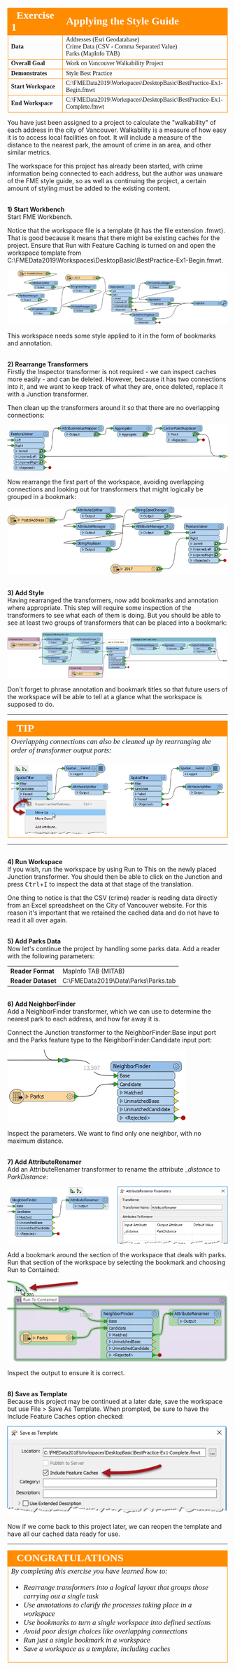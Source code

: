 <!--Exercise Section-->


<table style="border-spacing: 0px;border-collapse: collapse;font-family:serif">
<tr>
<td width=25% style="vertical-align:middle;background-color:darkorange;border: 2px solid darkorange">
<i class="fa fa-cogs fa-lg fa-pull-left fa-fw" style="color:white;padding-right: 12px;vertical-align:text-top"></i>
<span style="color:white;font-size:x-large;font-weight: bold">Exercise 1</span>
</td>
<td style="border: 2px solid darkorange;background-color:darkorange;color:white">
<span style="color:white;font-size:x-large;font-weight: bold">Applying the Style Guide</span>
</td>
</tr>

<tr>
<td style="border: 1px solid darkorange; font-weight: bold">Data</td>
<td style="border: 1px solid darkorange">Addresses (Esri Geodatabase)<br>Crime Data (CSV - Comma Separated Value)<br>Parks (MapInfo TAB)</td>
</tr>

<tr>
<td style="border: 1px solid darkorange; font-weight: bold">Overall Goal</td>
<td style="border: 1px solid darkorange">Work on Vancouver Walkability Project</td>
</tr>

<tr>
<td style="border: 1px solid darkorange; font-weight: bold">Demonstrates</td>
<td style="border: 1px solid darkorange">Style Best Practice</td>
</tr>

<tr>
<td style="border: 1px solid darkorange; font-weight: bold">Start Workspace</td>
<td style="border: 1px solid darkorange">C:\FMEData2019\Workspaces\DesktopBasic\BestPractice-Ex1-Begin.fmwt</td>
</tr>

<tr>
<td style="border: 1px solid darkorange; font-weight: bold">End Workspace</td>
<td style="border: 1px solid darkorange">C:\FMEData2019\Workspaces\DesktopBasic\BestPractice-Ex1-Complete.fmwt</td>
</tr>

</table>

You have just been assigned to a project to calculate the "walkability" of each address in the city of Vancouver. Walkability is a measure of how easy it is to access local facilities on foot. It will include a measure of the distance to the nearest park, the amount of crime in an area, and other similar metrics.

The workspace for this project has already been started, with crime information being connected to each address, but the author was unaware of the FME style guide, so as well as continuing the project, a certain amount of styling must be added to the existing content.


<br>**1) Start Workbench**
<br>Start FME Workbench.

Notice that the workspace file is a template (it has the file extension .fmwt). That is good because it means that there might be existing caches for the project. Ensure that Run with Feature Caching is turned on and open the workspace template from C:\FMEData2019\Workspaces\DesktopBasic\BestPractice-Ex1-Begin.fmwt.

![](./Images/Img5.200.Ex1.UnstyledWorkspace.png)

This workspace needs some style applied to it in the form of bookmarks and annotation.


<br>**2) Rearrange Transformers**
<br>Firstly the Inspector transformer is not required - we can inspect caches more easily - and can be deleted. However, because it has two connections into it, and we want to keep track of what they are, once deleted, replace it with a Junction transformer.

Then clean up the transformers around it so that there are no overlapping connections:

![](./Images/Img5.201.Ex1.JunctionNotInspector.png)

Now rearrange the first part of the workspace, avoiding overlapping connections and looking out for transformers that might logically be grouped in a bookmark:

![](./Images/Img5.202.Ex1.RearrangedFirstPart.png)


<br>**3) Add Style**
<br>Having rearranged the transformers, now add bookmarks and annotation where appropriate.  This step will require some inspection of the transformers to see what each of them is doing. But you should be able to see at least two groups of transformers that can be placed into a bookmark:

![](./Images/Img5.203.Ex1.StyledWorkspace.png)

Don't forget to phrase annotation and bookmark titles so that future users of the workspace will be able to tell at a glance what the workspace is supposed to do.

---

<!--Tip Section-->

<table style="border-spacing: 0px">
<tr>
<td style="vertical-align:middle;background-color:darkorange;border: 2px solid darkorange">
<i class="fa fa-info-circle fa-lg fa-pull-left fa-fw" style="color:white;padding-right: 12px;vertical-align:text-top"></i>
<span style="color:white;font-size:x-large;font-weight: bold;font-family:serif">TIP</span>
</td>
</tr>

<tr>
<td style="border: 1px solid darkorange">
<span style="font-family:serif; font-style:italic; font-size:larger">
Overlapping connections can also be cleaned up by rearranging the order of transformer output ports:
<br><br><img src="./Images/Img5.204.Ex1.ReorderPorts.png">
</span>
</td>
</tr>
</table>

---

<br>**4) Run Workspace**
<br>If you wish, run the workspace by using Run to This on the newly placed Junction transformer. You should then be able to click on the Junction and press <kbd>Ctrl</kbd>+<kbd>I</kbd> to inspect the data at that stage of the translation.

One thing to notice is that the CSV (crime) reader is reading data directly from an Excel spreadsheet on the City of Vancouver website. For this reason it's important that we retained the cached data and do not have to read it all over again.


<br>**5) Add Parks Data**
<br>Now let's continue the project by handling some parks data. Add a reader with the following parameters:

<table style="border: 0px">

<tr>
<td style="font-weight: bold">Reader Format</td>
<td style="">MapInfo TAB (MITAB)</td>
</tr>

<tr>
<td style="font-weight: bold">Reader Dataset</td>
<td style="">C:\FMEData2019\Data\Parks\Parks.tab</td>
</tr>

</table>


<br>**6) Add NeighborFinder**
<br>Add a NeighborFinder transformer, which we can use to determine the nearest park to each address, and how far away it is.

Connect the Junction transformer to the NeighborFinder:Base input port and the Parks feature type to the NeighborFinder:Candidate input port:

![](./Images/Img5.205.Ex1.NeighborFinderOnCanvas.png)

Inspect the parameters. We want to find only one neighbor, with no maximum distance.


<br>**7) Add AttributeRenamer**
<br>Add an AttributeRenamer transformer to rename the attribute _*distance* to *ParkDistance*:

![](./Images/Img5.206.Ex1.AttributeRenamer.png)

Add a bookmark around the section of the workspace that deals with parks. Run that section of the workspace by selecting the bookmark and choosing Run to Contained:

![](./Images/Img5.207.Ex1.RunToContained.png)

Inspect the output to ensure it is correct.


<br>**8) Save as Template**
<br>Because this project may be continued at a later date, save the workspace but use File &gt; Save As Template. When prompted, be sure to have the Include Feature Caches option checked:

![](./Images/Img5.208.Ex1.SaveCaches.png)

Now if we come back to this project later, we can reopen the template and have all our cached data ready for use.

---

<!--Exercise Congratulations Section-->

<table style="border-spacing: 0px">
<tr>
<td style="vertical-align:middle;background-color:darkorange;border: 2px solid darkorange">
<i class="fa fa-thumbs-o-up fa-lg fa-pull-left fa-fw" style="color:white;padding-right: 12px;vertical-align:text-top"></i>
<span style="color:white;font-size:x-large;font-weight: bold;font-family:serif">CONGRATULATIONS</span>
</td>
</tr>

<tr>
<td style="border: 1px solid darkorange">
<span style="font-family:serif; font-style:italic; font-size:larger">
By completing this exercise you have learned how to:
<br>
<ul><li>Rearrange transformers into a logical layout that groups those carrying out a single task</li>
<li>Use annotations to clarify the processes taking place in a workspace</li>
<li>Use bookmarks to turn a single workspace into defined sections</li>
<li>Avoid poor design choices like overlapping connections</li>
<li>Run just a single bookmark in a workspace</li>
<li>Save a workspace as a template, including caches</li></ul>
</span>
</td>
</tr>
</table>
